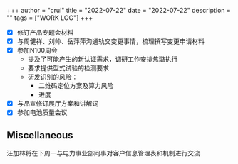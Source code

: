 +++
author = "crui"
title = "2022-07-22"
date = "2022-07-22"
description = ""
tags = ["WORK LOG"]
+++

- [x] 修订产品专题会材料
- [x] 与周健祥、刘帅、岳萍萍沟通轨交变更事情，梳理撰写变更申请材料
- [x] 参加N100周会
	- 提及了可能产生的新认证需求，调研工作安排焦璐执行
	- 要求提供型式试验的检测要求
	- 研发识别的风险：
		- 二维码定位方案及算力风险
		- 进度
- [x] 与品宣修订展厅方案和讲解词
- [x] 参加电池质量会议

## Miscellaneous
汪加林将在下周一与电力事业部同事对客户信息管理表和机制进行交流

